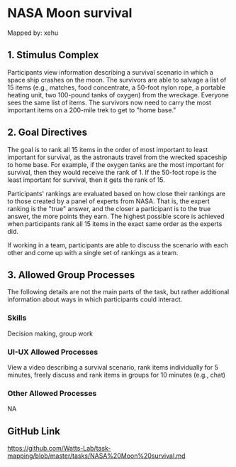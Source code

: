 # NASA Moon survival

Mapped by: xehu 

## 1. Stimulus Complex 
Participants view information describing a survival scenario in which a space ship crashes on the moon. The survivors are able to salvage a list of 15 items (e.g., matches, food concentrate, a 50-foot nylon rope, a portable heating unit, two 100-pound tanks of oxygen) from the wreckage. Everyone sees the same list of items. The survivors now need to carry the most important items on a 200-mile trek to get to "home base."

## 2. Goal Directives 
The goal is to rank all 15 items in the order of most important to least important for survival, as the astronauts travel from the wrecked spaceship to home base. For example, if the oxygen tanks are the most important for survival, then they would receive the rank of 1. If the 50-foot rope is the least important for survival, then it gets the rank of 15.

Participants' rankings are evaluated based on how close their rankings are to those created by a panel of experts from NASA. That is, the expert ranking is the "true" answer, and the closer a participant is to the true answer, the more points they earn. The highest possible score is achieved when participants rank all 15 items in the exact same order as the experts did.

If working in a team, participants are able to discuss the scenario with each other and come up with a single set of rankings as a team.

## 3. Allowed Group Processes 
The following details are not the main parts of the task, but rather additional information about ways in which participants could interact.

### Skills 
Decision making, group work

### UI-UX Allowed Processes
View a video describing a survival scenario, rank items individually for 5 minutes, freely discuss and rank items in groups for 10 minutes (e.g., chat)

### Other Allowed Processes
NA

## GitHub Link 
https://github.com/Watts-Lab/task-mapping/blob/master/tasks/NASA%20Moon%20survival.md